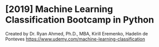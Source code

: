 # [2019] Machine Learning Classification Bootcamp in Python

Created by Dr. Ryan Ahmed, Ph.D., MBA, Kirill Eremenko, Hadelin de Ponteves
https://www.udemy.com/machine-learning-classification
